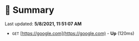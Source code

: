 # 📖 Summary
Last updated: **5/8/2021, 11:51:07 AM**

- `GET` [https://google.com](https://google.com) - **Up** (120ms)
